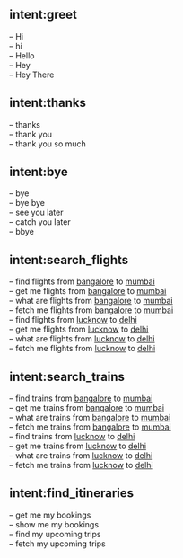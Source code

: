 ## intent:greet  
– Hi  
– hi  
– Hello  
– Hey  
– Hey There  
## intent:thanks  
– thanks  
– thank you  
– thank you so much  
## intent:bye  
– bye  
– bye bye  
– see you later  
– catch you later  
– bbye  
## intent:search_flights  
– find flights from [bangalore](source) to [mumbai](destination)  
– get me flights from [bangalore](source) to [mumbai](destination)  
– what are flights from [bangalore](source) to [mumbai](destination)  
– fetch me flights from [bangalore](source)  to [mumbai](destination)  
– find flights from [lucknow](source) to [delhi](destination)  
– get me flights from [lucknow](source) to [delhi](destination)  
– what are flights from [lucknow](source) to [delhi](destination)  
– fetch me flights from [lucknow](source) to [delhi](destination)  
## intent:search_trains  
– find trains from [bangalore](source) to [mumbai](destination)  
– get me trains from [bangalore](source) to [mumbai](destination)  
– what are trains from [bangalore](source) to [mumbai](destination)  
– fetch me trains from [bangalore](source) to [mumbai](destination)  
– find trains from [lucknow](source) to [delhi](destination)  
– get me trains from [lucknow](source) to [delhi](destination)  
– what are trains from [lucknow](source) to [delhi](destination)  
– fetch me trains from [lucknow](source) to [delhi](destination) 
    
## intent:find_itineraries  
– get me my bookings  
– show me my bookings  
– find my upcoming trips  
– fetch my upcoming trips